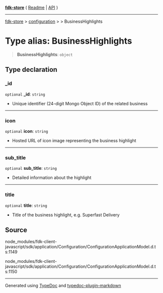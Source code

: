 [**fdk-store**](../../../README.md) ( [Readme](../../../README.md) \| [API](../../../API.md) )

---

[fdk-store](../../../API.md) > [configuration](../../README.md) > [<internal>](../README.md) > BusinessHighlights

# Type alias: BusinessHighlights

> **BusinessHighlights**: `object`

## Type declaration

### \_id

`optional` **\_id**: `string`

- Unique identifier (24-digit Mongo Object ID) of
  the related business

---

### icon

`optional` **icon**: `string`

- Hosted URL of icon image representing the
  business highlight

---

### sub_title

`optional` **sub_title**: `string`

- Detailed information about the highlight

---

### title

`optional` **title**: `string`

- Title of the business highlight, e.g. Superfast Delivery

## Source

node_modules/fdk-client-javascript/sdk/application/Configuration/ConfigurationApplicationModel.d.ts:1149

node_modules/fdk-client-javascript/sdk/application/Configuration/ConfigurationApplicationModel.d.ts:1150

---

Generated using [TypeDoc](https://typedoc.org/) and [typedoc-plugin-markdown](https://www.npmjs.com/package/typedoc-plugin-markdown)
